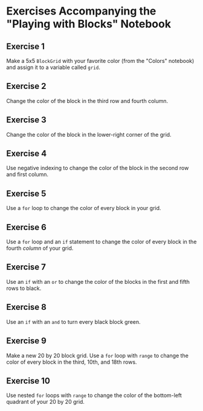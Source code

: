 # Exercises Accompanying the "Playing with Blocks" Notebook

## Exercise 1

Make a 5x5 `BlockGrid` with your favorite color (from the "Colors" notebook)
and assign it to a variable called `grid`.

## Exercise 2

Change the color of the block in the third row and fourth column.

## Exercise 3

Change the color of the block in the lower-right corner of the grid.

## Exercise 4

Use negative indexing to change the color of the block in the second row
and first column.

## Exercise 5

Use a `for` loop to change the color of every block in your grid.

## Exercise 6

Use a `for` loop and an `if` statement to change the color of every block
in the fourth *column* of your grid.

## Exercise 7

Use an `if` with an `or` to change the color of the blocks in the first
and fifth rows to black.

## Exercise 8

Use an `if` with an `and` to turn every black block green.

## Exercise 9

Make a new 20 by 20 block grid. Use a `for` loop with `range` to change the
color of every block in the third, 10th, and 18th rows.

## Exercise 10

Use nested `for` loops with `range` to change the color of the bottom-left
quadrant of your 20 by 20 grid.
